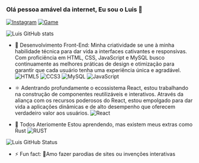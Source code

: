 ### Olá pessoa amável da internet, Eu sou o Luis 👋
[![Instagram](https://img.shields.io/badge/Instagram-E4405F?style=for-the-badge&logo=instagram&logoColor=white)](https://www.instagram.com/louie.moreira/)
[![Game](https://img.shields.io/badge/PlayStation-003791?style=for-the-badge&logo=playstation&logoColor=white)]()

![Luis GitHub stats](https://github-readme-stats.vercel.app/api?username=louiemoreira76&show_icons=true&theme=tokyonight)

- 🔭 Desenvolvimento Front-End:
  Minha criatividade se une à minha habilidade técnica para dar vida a interfaces cativantes e responsivas. Com proficiência em HTML, CSS, JavaScript e MySQL busco continuamente as melhores práticas de design e otimização para garantir que cada usuário tenha uma experiência única e agradável.
![HTML5](https://img.shields.io/badge/HTML5-E34F26?style=for-the-badge&logo=html5&logoColor=white)
![CCS3](https://img.shields.io/badge/CSS3-1572B6?style=for-the-badge&logo=css3&logoColor=white)
![MySQL](https://img.shields.io/badge/MySQL-00000F?style=for-the-badge&logo=mysql&logoColor=white)
![JavaScript](https://img.shields.io/badge/JavaScript-323330?style=for-the-badge&logo=javascript&logoColor=F7DF1E)

- ⚛️ Adentrando profundamente o ecossistema React, estou trabalhando na construção de componentes reutilizáveis e interativos. Através da aliança com os recursos poderosos do React, estou empolgado para dar vida a aplicações dinâmicas e de alto desempenho que oferecem verdadeiro valor aos usuários.
![React](https://img.shields.io/badge/React-20232A?style=for-the-badge&logo=react&logoColor=61DAFB)
  
- 🌱 Todos Ateriomente Estou aprendendo, mas existem meus extras como Rust ![RUST](https://img.shields.io/badge/Rust-000000?style=for-the-badge&logo=rust&logoColor=white)


![Luis GitHub Status](https://github-readme-stats.vercel.app/api/top-langs/?username=louiemoreira76&theme=blue-green)
- ⚡ Fun fact: 🤪Amo fazer parodias de sites ou invenções interativas

